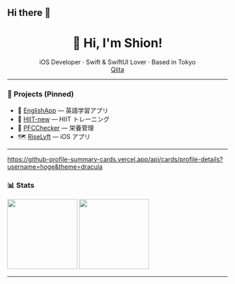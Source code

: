 ## Hi there 👋

<!-- Header -->
<h1 align="center">👋 Hi, I'm Shion!</h1>
<p align="center">
  iOS Developer · Swift & SwiftUI Lover · Based in Tokyo
  <br/>
  <a href="https://qiita.com/ShionNakamura">Qiita</a>
</p>

---

### 🚀 Projects (Pinned)
- 📱 <a href="https://github.com/ShionNakamura/EnglishApp">EnglishApp</a> — 英語学習アプリ
- 🏃 <a href="https://github.com/ShionNakamura/HIIT-new">HIIT-new</a> — HIIT トレーニング
- 🍎 <a href="https://github.com/ShionNakamura/PFCChecker">PFCChecker</a> — 栄養管理
- 🗺️ <a href="https://github.com/ShionNakamura/RiseLyft">RiseLyft</a> — iOS アプリ

---


https://github-profile-summary-cards.vercel.app/api/cards/profile-details?username=hoge&theme=dracula


### 📊 Stats
<!-- GitHub Readme Stats -->
<img src="https://github-readme-stats.vercel.app/api?username=ShionNakamura&show_icons=true&hide_border=true" height="160" />
<img src="https://github-readme-stats.vercel.app/api/top-langs/?username=ShionNakamura&layout=compact&hide_border=true" height="160" />

---


